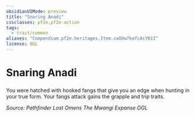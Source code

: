 ```yaml
---
obsidianUIMode: preview
title: "Snaring Anadi"
cssclasses: pf2e,pf2e-action
tags:
  - trait/common
aliases: "Compendium.pf2e.heritages.Item.cwOUw7kofcAiY01I"
license: OGL
---
```

# Snaring Anadi

### 






You were hatched with hooked fangs that give you an edge when hunting in your true form. Your fangs attack gains the grapple and trip traits.

*Source: Pathfinder Lost Omens The Mwangi Expanse*
*OGL*